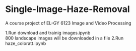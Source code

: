 # Single-Image-Haze-Removal
A course project of EL-GY 6123 Image and Video Processing


1.Run download and trainig images.ipynb  
  800 landscape images will be downloaded in a file
2.Run haze_coloratt.ipynb
